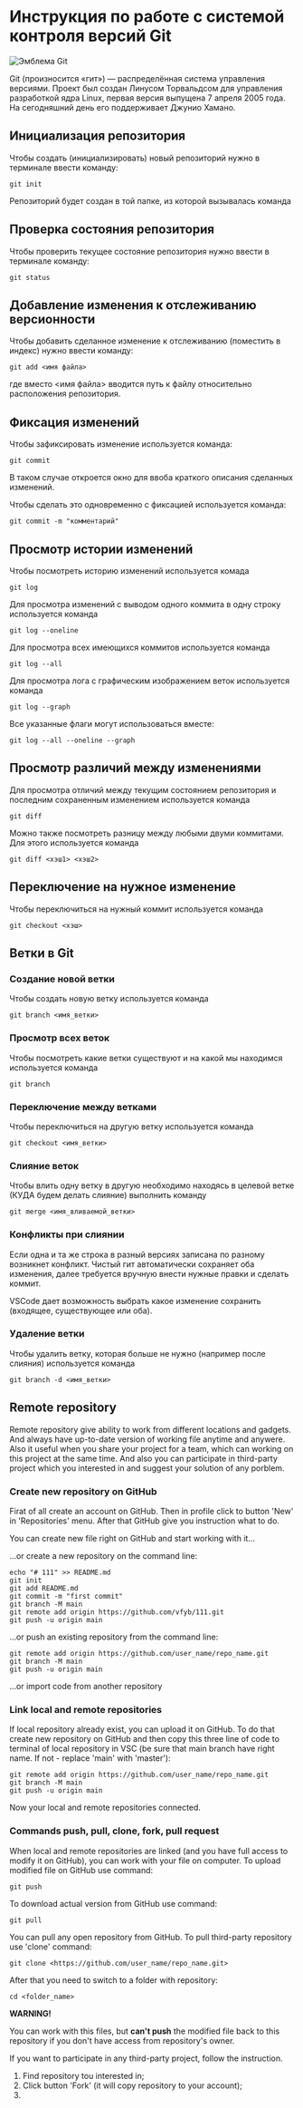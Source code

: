 # **Инструкция по работе с системой контроля версий Git**

![Эмблема Git](git.jpg)

Git (произносится «гит») — распределённая система управления версиями. Проект был создан Линусом Торвальдсом для управления разработкой ядра Linux, первая версия выпущена 7 апреля 2005 года. На сегодняшний день его поддерживает Джунио Хамано.

## Инициализация репозитория

Чтобы создать (инициализировать) новый репозиторий нужно в терминале ввести команду:

    git init

Репозиторий будет создан в той папке, из которой вызывалась команда

## Проверка состояния репозитория

Чтобы проверить текущее состояние репозитория нужно ввести в терминале команду:

    git status

## Добавление изменения к отслеживанию версионности

Чтобы добавить сделанное изменение к отслеживанию (поместить в индекс) нужно ввести команду:

    git add <имя файла>

где вместо <имя файла> вводится путь к файлу относительно расположения репозитория.

## Фиксация изменений

Чтобы зафиксировать изменение используется команда:

    git commit

В таком случае откроется окно для ввоба краткого описания сделанных изменений.

Чтобы сделать это одновременно с фиксацией используется команда:

    git commit -m "комментарий"

## Просмотр истории изменений

Чтобы посмотреть историю изменений используется комада

    git log

Для просмотра изменений с выводом одного коммита в одну строку используется команда

    git log --oneline

Для просмотра всех имеющихся коммитов используется команда

    git log --all

Для просмотра лога с графическим изображением веток используется команда

    git log --graph

Все указанные флаги могут использоваться вместе:

    git log --all --oneline --graph

## Просмотр различий между изменениями

Для просмотра отличий между текущим состоянием репозитория и последним сохраненным изменением используется команда

    git diff

Можно также посмотреть разницу между любыми двуми коммитами. Для этого используется команда

    git diff <хэш1> <хэш2>

## Переключение на нужное изменение

Чтобы переключиться на нужный коммит используется команда

    git checkout <хэш>

## Ветки в Git

### Создание новой ветки

Чтобы создать новую ветку используется команда

    git branch <имя_ветки>

### Просмотр всех веток

Чтобы посмотреть какие ветки существуют и на какой мы находимся используется команда

    git branch

### Переключение между ветками

Чтобы переключиться на другую ветку используется команда

    git checkout <имя_ветки>

### Слияние веток

Чтобы влить одну ветку в другую необходимо находясь в целевой ветке (КУДА будем делать слияние) выполнить команду

    git merge <имя_вливаемой_ветки>

### Конфликты при слиянии

Если одна и та же строка в разный версиях записана по разному возникнет конфликт.
Чистый гит автоматически сохраняет оба изменения, далее требуется вручную внести нужные правки и сделать коммит.

VSСode дает возможность выбрать какое изменение сохранить (входящее, существующее или оба).

### Удаление ветки

Чтобы удалить ветку, которая больше не нужно (например после слияния) используется команда

    git branch -d <имя_ветки>

## Remote repository

Remote repository give ability to work from different locations and gadgets. 
And always have up-to-date version of working file anytime and anywere.
Also it useful when you share your project for a team, which can working on this project at the same time.
And also you can participate in third-party project which you interested in and suggest your solution of any porblem.

### Create new repository on GitHub

Firat of all create an account on GitHub. Then in profile click to button 'New' in 'Repositories' menu. 
After that GitHub give you instruction what to do.

You can create new file right on GitHub and start working with it...

…or create a new repository on the command line:

    echo "# 111" >> README.md
    git init
    git add README.md
    git commit -m "first commit"
    git branch -M main
    git remote add origin https://github.com/vfyb/111.git
    git push -u origin main

…or push an existing repository from the command line:

    git remote add origin https://github.com/user_name/repo_name.git
    git branch -M main
    git push -u origin main
    
…or import code from another repository


### Link local and remote repositories

If local repository already exist, you can upload it on GitHub. To do that create new repository on GitHub and then copy this three line of code to terminal of local repository in VSC (be sure that main branch have right name. If not - replace 'main' with 'master'):

    git remote add origin https://github.com/user_name/repo_name.git
    git branch -M main
    git push -u origin main

Now your local and remote repositories connected.

### Commands push, pull, clone, fork, pull request

When local and remote repositories are linked (and you have full access to modify it on GitHub), you can work with your file on computer. To upload modified file on GitHub use command:

    git push

To download actual version from GitHub use command:

    git pull

You can pull any open repository from GitHub. To pull third-party repository use 'clone' command:

    git clone <https://github.com/user_name/repo_name.git>

After that you need to switch to a folder with repository:

    cd <folder_name>

**WARNING!**

You can work with this files, but **can't push** the modified file back to this repository if you don't have access from repository's owner.

If you want to participate in any third-party project, follow the instruction.

1. Find repository tou interested in;
2. Click button 'Fork' (it will copy repository to your account);
3. 